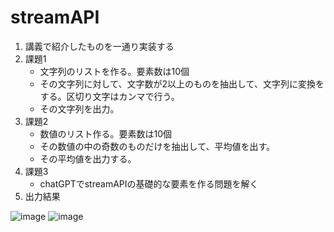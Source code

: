# streamAPI
1. 講義で紹介したものを一通り実装する
2. 課題1
   - 文字列のリストを作る。要素数は10個
   - その文字列に対して、文字数が2以上のものを抽出して、文字列に変換をする。区切り文字はカンマで行う。
   - その文字列を出力。
3. 課題2
   - 数値のリスト作る。要素数は10個
   - その数値の中の奇数のものだけを抽出して、平均値を出す。
   - その平均値を出力する。
4. 課題3
   - chatGPTでstreamAPIの基礎的な要素を作る問題を解く
5. 出力結果
   
![image](https://github.com/kuroninja-tatsurooo/streamAPI/assets/157494201/56be7de9-adeb-4d52-94eb-5cbee9fd0cb4)
![image](https://github.com/kuroninja-tatsurooo/streamAPI/assets/157494201/13583ce0-6fdd-451e-96fb-e1dcd3f0b988)
